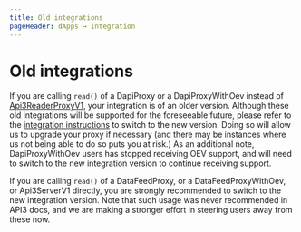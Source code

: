 ```yaml
---
title: Old integrations
pageHeader: dApps → Integration
---
```


<PageHeader/>

# Old integrations

If you are calling `read()` of a DapiProxy or a DapiProxyWithOev instead of [Api3ReaderProxyV1](/dapps/integration/contract-integration.md#api3readerproxyv1), your integration is of an older version.
Although these old integrations will be supported for the foreseeable future, please refer to the [integration instructions](/dapps/integration) to switch to the new version.
Doing so will allow us to upgrade your proxy if necessary (and there may be instances where us not being able to do so puts you at risk.)
As an additional note, DapiProxyWithOev users has stopped receiving OEV support, and will need to switch to the new integration version to continue receiving support.

If you are calling `read()` of a DataFeedProxy, or a DataFeedProxyWithOev, or Api3ServerV1 directly, you are strongly recommended to switch to the new integration version.
Note that such usage was never recommended in API3 docs, and we are making a stronger effort in steering users away from these now.
